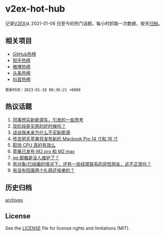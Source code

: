 # v2ex-hot-hub

 记录[V2EX](https://www.v2ex.com/)从 2021-01-06 日至今的热门话题。每小时抓取一次数据，按天[归档](archives)。
 
 ## 相关项目

- [GitHub热榜](https://github.com/snaildev/github-hot-hub)
- [知乎热榜](https://github.com/snaildev/zhihu-hot-hub)
- [微博热榜](https://github.com/snaildev/weibo-hot-hub)
- [头条热榜](https://github.com/snaildev/toutiao-hot-hub)
- [抖音热榜](https://github.com/snaildev/douyin-hot-hub)


 `更新时间：2023-01-18 08:36:21 +0800`

## 热议话题

1. [同事想买新能源车，引发的一些思考](https://www.v2ex.com/t/909426)
1. [现阶段是买房的好时候吗？](https://www.v2ex.com/t/909440)
1. [谈谈我未来为什么不买新能源](https://www.v2ex.com/t/909508)
1. [传言明天苹果将发布新的 Macbook Pro 14 寸和 16 寸](https://www.v2ex.com/t/909397)
1. [职场 CPU 真的有效么](https://www.v2ex.com/t/909429)
1. [苹果已发布 M2 pro 和 M2 max](https://www.v2ex.com/t/909581)
1. [qq 邮箱是没人维护了？](https://www.v2ex.com/t/909420)
1. [有对象/已结婚的情况下，还有一些经常联系的异性网友，这不正常吗？](https://www.v2ex.com/t/909447)
1. [有没有阳康两个礼拜还咳嗽的？](https://www.v2ex.com/t/909399)

## 历史归档

[archives](archives)

## License

See the [LICENSE](LICENSE) file for license rights and limitations (MIT).
